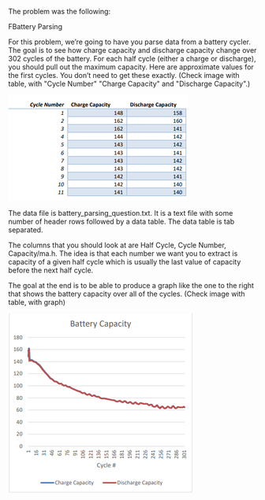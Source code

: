 The problem was the following:

FBattery Parsing

For this problem, we’re going to have you parse data from a battery cycler. The goal is to see how charge capacity and discharge capacity change over 302 cycles of the battery.
For each half cycle (either a charge or discharge), you should pull out the maximum capacity. Here are approximate values for the first cycles. You don’t need to get these exactly.
(Check image with table, with "Cycle Number" "Charge Capacity" and "Discharge Capacity".)



![Table with Data](cycles_image.png)

The data file is battery_parsing_question.txt. It is a text file with some number of header rows followed by a data table. The data table is tab separated.

The columns that you should look at are Half Cycle, Cycle Number, Capacity/ma.h. The idea is that each number we want you to extract is capacity of a given half cycle which is usually the last value of capacity before the next half cycle.

The goal at the end is to be able to produce a graph like the one to the right that shows the battery capacity over all of the cycles. (Check image with table, with graph)


![Graph to be reproduced](graph_image.png)
